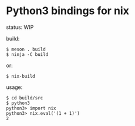 # Python3 bindings for nix

status: WIP

build:

```console
$ meson . build
$ ninja -C build
```

or:

```console
$ nix-build
```


usage:

```console
$ cd build/src
$ python3
python3> import nix
python3> nix.eval('(1 + 1)')
2
```
